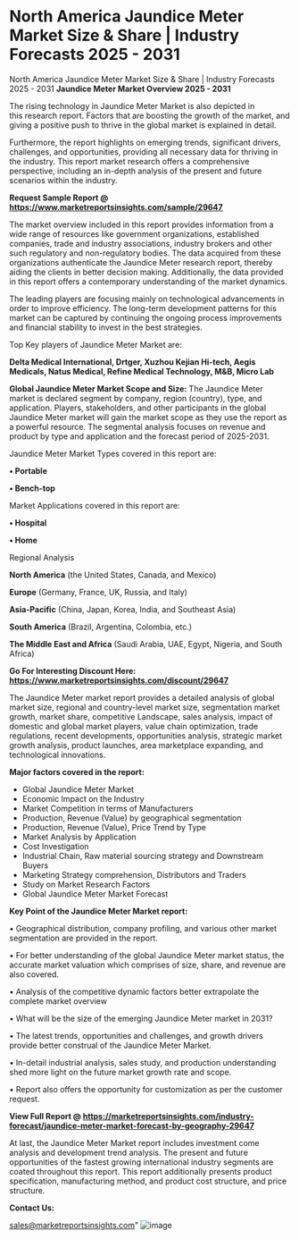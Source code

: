 # North America Jaundice Meter Market Size & Share | Industry Forecasts 2025 - 2031
North America Jaundice Meter Market Size & Share | Industry Forecasts 2025 - 2031
<Strong> Jaundice Meter Market Overview 2025 - 2031</strong>

The rising technology in Jaundice Meter Market is also depicted in this research report. Factors that are boosting the growth of the market, and giving a positive push to thrive in the global market is explained in detail.

Furthermore, the report highlights on emerging trends, significant drivers, challenges, and opportunities, providing all necessary data for thriving in the industry. This report market research offers a comprehensive perspective, including an in-depth analysis of the present and future scenarios within the industry.

<strong>Request Sample Report @ <a href=https://www.marketreportsinsights.com/sample/29647>https://www.marketreportsinsights.com/sample/29647</a></strong>

The market overview included in this report provides information from a wide range of resources like government organizations, established companies, trade and industry associations, industry brokers and other such regulatory and non-regulatory bodies. The data acquired from these organizations authenticate the Jaundice Meter research report, thereby aiding the clients in better decision making. Additionally, the data provided in this report offers a contemporary understanding of the market dynamics.

The leading players are focusing mainly on technological advancements in order to improve efficiency. The long-term development patterns for this market can be captured by continuing the ongoing process improvements and financial stability to invest in the best strategies.

Top Key players of Jaundice Meter Market are:

<strong>Delta Medical International, Drtger, Xuzhou Kejian Hi-tech, Aegis Medicals, Natus Medical, Refine Medical Technology, M&B, Micro Lab</strong>

<strong><b>Global Jaundice Meter Market Scope and Size:</b></strong>
The Jaundice Meter market is declared segment by company, region (country), type, and application. Players, stakeholders, and other participants in the global Jaundice Meter market will gain the market scope as they use the report as a powerful resource. The segmental analysis focuses on revenue and product by type and application and the forecast period of 2025-2031.

Jaundice Meter Market Types covered in this report are:

<strong>• Portable

• Bench-top</strong>

Market Applications covered in this report are:

<strong>• Hospital

• Home</strong> 

Regional Analysis

<strong>North America</strong> (the United States, Canada, and Mexico)

<strong>Europe</strong> (Germany, France, UK, Russia, and Italy)

<strong>Asia-Pacific</strong> (China, Japan, Korea, India, and Southeast Asia)

<strong>South America</strong> (Brazil, Argentina, Colombia, etc.)

<strong>The Middle East and Africa</strong> (Saudi Arabia, UAE, Egypt, Nigeria, and South Africa)

<strong>Go For Interesting Discount Here: <a href=https://www.marketreportsinsights.com/discount/29647>https://www.marketreportsinsights.com/discount/29647</a></strong>

The Jaundice Meter market report provides a detailed analysis of global market size, regional and country-level market size, segmentation market growth, market share, competitive Landscape, sales analysis, impact of domestic and global market players, value chain optimization, trade regulations, recent developments, opportunities analysis, strategic market growth analysis, product launches, area marketplace expanding, and technological innovations.

<strong><b>Major factors covered in the report:</b></strong>
<ul>
  <li>Global Jaundice Meter Market </li>
  <li>Economic Impact on the Industry</li>
  <li>Market Competition in terms of Manufacturers</li>
  <li>Production, Revenue (Value) by geographical segmentation</li>
  <li>Production, Revenue (Value), Price Trend by Type</li>
  <li>Market Analysis by Application</li>
  <li>Cost Investigation</li>
  <li>Industrial Chain, Raw material sourcing strategy and Downstream Buyers</li>
  <li>Marketing Strategy comprehension, Distributors and Traders</li>
  <li>Study on Market Research Factors</li>
  <li>Global Jaundice Meter Market Forecast</li>
</ul>

<strong><b>Key Point of the Jaundice Meter Market report:</b></strong>

• Geographical distribution, company profiling, and various other market segmentation are provided in the report.

• For better understanding of the global Jaundice Meter market status, the accurate market valuation which comprises of size, share, and revenue are also covered.

• Analysis of the competitive dynamic factors better extrapolate the complete market overview

• What will be the size of the emerging Jaundice Meter market in 2031?

• The latest trends, opportunities and challenges, and growth drivers provide better construal of the Jaundice Meter Market.

• In-detail industrial analysis, sales study, and production understanding shed more light on the future market growth rate and scope.

• Report also offers the opportunity for customization as per the customer request.

<strong><b>View Full Report @ <a href=https://marketreportsinsights.com/industry-forecast/jaundice-meter-market-forecast-by-geography-29647>https://marketreportsinsights.com/industry-forecast/jaundice-meter-market-forecast-by-geography-29647</a></b></strong>


At last, the Jaundice Meter Market report includes investment come analysis and development trend analysis. The present and future opportunities of the fastest growing international industry segments are coated throughout this report. This report additionally presents product specification, manufacturing method, and product cost structure, and price structure.

<strong>Contact Us:</strong>

sales@marketreportsinsights.com"
![image](https://github.com/user-attachments/assets/cbf10d00-f7c9-420c-b232-f79e171a948e)
